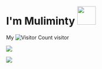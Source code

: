 # I'm Muliminty <img src="https://media.giphy.com/media/12oufCB0MyZ1Go/giphy.gif" width="50">

My ![Visitor Count](https://profile-counter.glitch.me/Muliminty/count.svg) visitor

![](https://github-readme-stats.vercel.app/api?username=Muliminty)


![](https://raw.githubusercontent.com/Muliminty/Drawing-bed/img/202303271444731.png)

